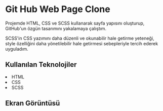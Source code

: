 <h1> Git Hub Web Page Clone </h1>

Projemde HTML, CSS ve SCSS kullanarak sayfa yapısını oluşturup, GitHub'un özgün tasarımını yakalamaya çalıştım.

SCSS'in CSS yazımını daha düzenli ve okunabilir hale getirme yeteneği, style özelliğini daha yönetilebilir hale getirmesi sebepleriyle tercih ederek uyguladım. 

<h2>Kullanılan Teknolojiler</h2>

<li>HTML</li>
<li>CSS</li>
<li>SCSS</li>

<h2>Ekran Görüntüsü</h2>

<img src="github.mp4" alt="">